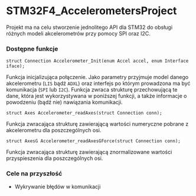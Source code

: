 STM32F4_AccelerometersProject
=============================

Projekt ma na celu stworzenie jednolitego API dla STM32 do obsługi różnych modeli akcelerometrów przy pomocy SPI oraz I2C.

### Dostępne funkcje

    struct Connection Accelerometer_Init(enum Accel accel, enum Interface iface);
    
Funkcja inicjalizująca połączenie. Jako parametry przyjmuje model danego akcelerometru (`LIS` bądź `ADXL`) oraz interfejs po którym prowadzona ma być komunikacja (`SPI` lub `I2C`). Funkcja zwraca strukturę przechowującą te dane, która jest wykorzystywana w poniższej funkcji, a także informacje o powodzeniu (bądź nie) nawiązania komunikacji.
    
    struct Axes Accelerometer_readAxes(struct Connection conn);

Funkcja zwracająca strukturę zawierającą wartości numeryczne pobrane z akcelerometru dla poszczególnych osi.

    struct AxesG Accelerometer_readAxesGForce(struct Connection conn);

Funkcja zwracająca strukturę zawierającą znormalizowane wartości przyspieszenia dla poszczególnych osi.

### Cele na przyszłość

- Wykrywanie błędów w komunikacji
